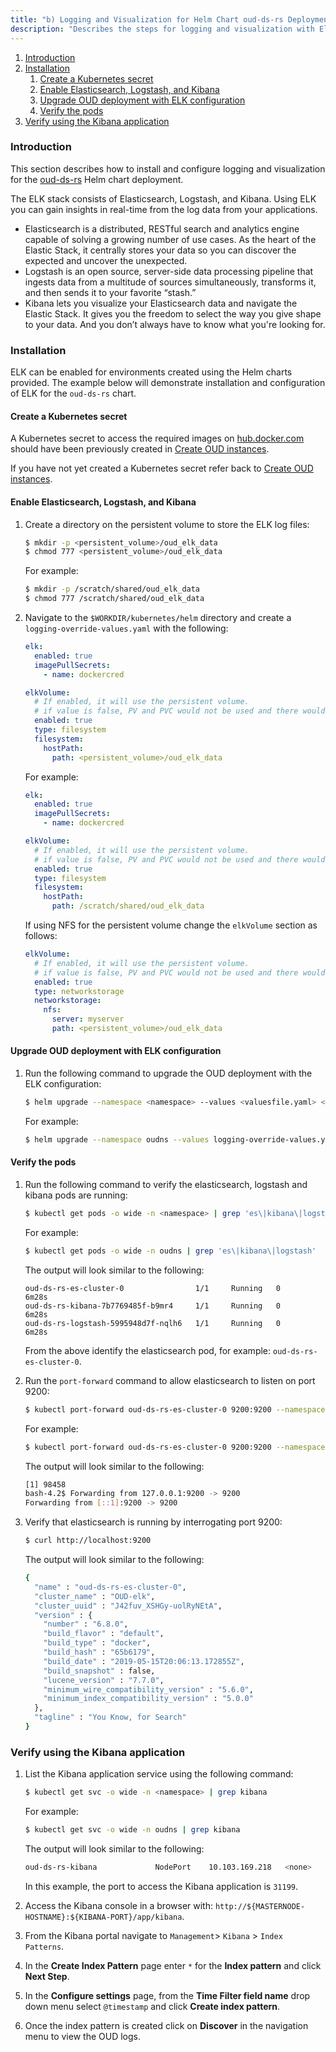 ```yaml
---
title: "b) Logging and Visualization for Helm Chart oud-ds-rs Deployment"
description: "Describes the steps for logging and visualization with Elasticsearch and Kibana."
---
```


1. [Introduction](#introduction)
1. [Installation](#installation)
    1. [Create a Kubernetes secret](#create-a-kubernetes-secret)
	1. [Enable Elasticsearch, Logstash, and Kibana](#enable-elasticsearch-logstash-and-kibana)
	1. [Upgrade OUD deployment with ELK configuration](#upgrade-oud-deployment-with-elk-configuration)
	1. [Verify the pods](#verify-the-pods)
1. [Verify using the Kibana application](#verify-using-the-kibana-application)

### Introduction

This section describes how to install and configure logging and visualization for the [oud-ds-rs](../../create-oud-instances) Helm chart deployment.

The ELK stack consists of Elasticsearch, Logstash, and Kibana. Using ELK you can gain insights in real-time from the log data from your applications.

* Elasticsearch is a distributed, RESTful search and analytics engine capable of solving a growing number of use cases. As the heart of the Elastic Stack, it centrally stores your data so you can discover the expected and uncover the unexpected.
* Logstash is an open source, server-side data processing pipeline that ingests data from a multitude of sources simultaneously, transforms it, and then sends it to your favorite “stash.”
* Kibana lets you visualize your Elasticsearch data and navigate the Elastic Stack. It gives you the freedom to select the way you give shape to your data. And you don’t always have to know what you're looking for.

### Installation

ELK can be enabled for environments created using the Helm charts provided.  The example below will demonstrate installation and configuration of ELK for the `oud-ds-rs` chart.


#### Create a Kubernetes secret

A Kubernetes secret to access the required images on [hub.docker.com](https://hub.docker.com) should have been previously created in [Create OUD instances](../../create-oud-instances/#create-a-kubernetes-secret-for-cronjob-images).

If you have not yet created a Kubernetes secret refer back to [Create OUD instances](../../create-oud-instances/#create-a-kubernetes-secret-for-cronjob-images).

#### Enable Elasticsearch, Logstash, and Kibana

1. Create a directory on the persistent volume to store the ELK log files:

   ```bash
   $ mkdir -p <persistent_volume>/oud_elk_data
   $ chmod 777 <persistent_volume>/oud_elk_data
   ```
   
   For example:
   
   ```bash
   $ mkdir -p /scratch/shared/oud_elk_data
   $ chmod 777 /scratch/shared/oud_elk_data
   ```

1. Navigate to the `$WORKDIR/kubernetes/helm` directory and create a `logging-override-values.yaml` with the following:

   ```yaml
   elk:
     enabled: true
	 imagePullSecrets:
	   - name: dockercred

   elkVolume:
     # If enabled, it will use the persistent volume.
     # if value is false, PV and PVC would not be used and there would not be any mount point available for config
     enabled: true
     type: filesystem
     filesystem:
       hostPath:
         path: <persistent_volume>/oud_elk_data
   ```

   For example:

   ```yaml
   elk:
     enabled: true
	 imagePullSecrets:
	   - name: dockercred

   elkVolume:
     # If enabled, it will use the persistent volume.
     # if value is false, PV and PVC would not be used and there would not be any mount point available for config
     enabled: true
     type: filesystem
     filesystem:
       hostPath:
         path: /scratch/shared/oud_elk_data
   ```

   If using NFS for the persistent volume change the `elkVolume` section as follows:


   ```yaml
   elkVolume:
     # If enabled, it will use the persistent volume.
     # if value is false, PV and PVC would not be used and there would not be any mount point available for config
     enabled: true
     type: networkstorage
     networkstorage:
       nfs:
         server: myserver
         path: <persistent_volume>/oud_elk_data
   ```

#### Upgrade OUD deployment with ELK configuration

1. Run the following command to upgrade the OUD deployment with the ELK configuration:

   ```bash
   $ helm upgrade --namespace <namespace> --values <valuesfile.yaml> <releasename> oud-ds-rs --reuse-values
   ```

   For example:

   ```bash
   $ helm upgrade --namespace oudns --values logging-override-values.yaml oud-ds-rs oud-ds-rs --reuse-values
   ```

#### Verify the pods

1. Run the following command to verify the elasticsearch, logstash and kibana pods are running:

   ```bash
   $ kubectl get pods -o wide -n <namespace> | grep 'es\|kibana\|logstash'
   ```

   For example:

   ```bash
   $ kubectl get pods -o wide -n oudns | grep 'es\|kibana\|logstash'
   ```

   The output will look similar to the following:

   ```
   oud-ds-rs-es-cluster-0                1/1     Running   0          6m28s
   oud-ds-rs-kibana-7b7769485f-b9mr4     1/1     Running   0          6m28s
   oud-ds-rs-logstash-5995948d7f-nqlh6   1/1     Running   0          6m28s   
   ```

   From the above identify the elasticsearch pod, for example: `oud-ds-rs-es-cluster-0`.

1. Run the `port-forward` command to allow elasticsearch to listen on port 9200:

   ```bash
   $ kubectl port-forward oud-ds-rs-es-cluster-0 9200:9200 --namespace=<namespace> &
   ```

   For example:
   
   ```bash
   $ kubectl port-forward oud-ds-rs-es-cluster-0 9200:9200 --namespace=oudns &
   ```

   The output will look similar to the following:
   
   ```bash
   [1] 98458
   bash-4.2$ Forwarding from 127.0.0.1:9200 -> 9200
   Forwarding from [::1]:9200 -> 9200
   ```

1. Verify that elasticsearch is running by interrogating port 9200:

   ```bash
   $ curl http://localhost:9200
   ```
   
   The output will look similar to the following:
   
   ```bash
   {
     "name" : "oud-ds-rs-es-cluster-0",
     "cluster_name" : "OUD-elk",
     "cluster_uuid" : "J42fuv_XSHGy-uolRyNEtA",
     "version" : {
       "number" : "6.8.0",
       "build_flavor" : "default",
       "build_type" : "docker",
       "build_hash" : "65b6179",
       "build_date" : "2019-05-15T20:06:13.172855Z",
       "build_snapshot" : false,
       "lucene_version" : "7.7.0",
       "minimum_wire_compatibility_version" : "5.6.0",
       "minimum_index_compatibility_version" : "5.0.0"
     },
     "tagline" : "You Know, for Search"
   }
   ```


### Verify using the Kibana application

1. List the Kibana application service using the following command:

   ```bash
   $ kubectl get svc -o wide -n <namespace> | grep kibana
   ```

   For example:

   ```bash
   $ kubectl get svc -o wide -n oudns | grep kibana
   ```

   The output will look similar to the following:

   ```bash
   oud-ds-rs-kibana             NodePort    10.103.169.218   <none>        5601:31199/TCP               13m   app=kibana
   ```

   In this example, the port to access the Kibana application is `31199`.

1. Access the Kibana console in a browser with: `http://${MASTERNODE-HOSTNAME}:${KIBANA-PORT}/app/kibana`.

1. From the Kibana portal navigate to `Management`> `Kibana` > `Index Patterns`.

1. In the **Create Index Pattern** page enter `*` for the **Index pattern**  and click **Next Step**.

1. In the **Configure settings** page, from the **Time Filter field name** drop down menu select `@timestamp` and click **Create index pattern**.

1. Once the index pattern is created click on **Discover** in the navigation menu to view the OUD logs.






